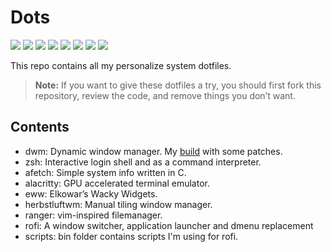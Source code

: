 # Dots
  
![](https://img.shields.io/badge/-Gnu-informational?style=flat&logo=GNU&logoColor=white&color=A42E2B) ![](https://img.shields.io/badge/-Linux-informational?style=flat&logo=Linux&logoColor=white&color=000000) ![](https://img.shields.io/badge/-Arch-informational?style=flat&logo=Arch-Linux&logoColor=white&color=1793D1) ![](https://img.shields.io/badge/-Xorg-informational?style=flat&logo=X.Org&logoColor=white&color=F28834) ![](https://img.shields.io/badge/-ZSH-informational?style=flat&logo=gnu-bash&logoColor=white&color=C97E84) ![](https://img.shields.io/badge/-Vim-informational?style=flat&logo=neovim&message="Neovim"&logoColor=white&color=019733) ![](https://img.shields.io/github/stars/nipunravisara/dots-x2) ![](https://img.shields.io/github/forks/nipunravisara/dots-x2?color=teal) 

This repo contains all my personalize system dotfiles.

> **Note:** If you want to give these dotfiles a try, you should first fork this repository, review the code, and remove things you don’t want.

## Contents

- dwm: Dynamic window manager. My [build](https://github.com/nipunravisara/dwm) with some patches.
- zsh: Interactive login shell and as a command interpreter.
- afetch: Simple system info written in C.
- alacritty: GPU accelerated terminal emulator.
- eww: Elkowar’s Wacky Widgets.
- herbstluftwm: Manual tiling window manager.
- ranger: vim-inspired filemanager.
- rofi: A window switcher, application launcher and dmenu replacement
- scripts: bin folder contains scripts I'm using for rofi.

